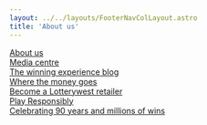 ```yaml
---
layout: ../../layouts/FooterNavColLayout.astro
title: 'About us'
---
```

[About us](https://www.lotterywest.wa.gov.au/lotterywest/about-us)\
[Media centre](https://www.lotterywest.wa.gov.au/lotterywest/media-centre)\
[The winning experience blog](https://www.lotterywest.wa.gov.au/lotterywest/the-winning-experience)\
[Where the money goes](https://www.lotterywest.wa.gov.au/lotterywest/where-the-money-goes)\
[Become a Lotterywest retailer](https://www.lotterywest.wa.gov.au/lotterywest/become-a-lotterywest-retailer)\
[Play Responsibly](https://www.lotterywest.wa.gov.au/lotterywest/play-responsibly-1)\
[Celebrating 90 years and millions of wins](https://www.lotterywest.wa.gov.au/lotterywest/celebrating-90-years-and-millions-of-wins)
                          